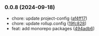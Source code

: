 ## <small>0.0.8 (2024-09-18)</small>

* chore: update project-config ([af4ff17](https://github.com/novlan1/uni-plugin-light/commits/af4ff17))
* chore: update rollup.config ([19fc828](https://github.com/novlan1/uni-plugin-light/commits/19fc828))
* feat: add monorepo packages ([494adb6](https://github.com/novlan1/uni-plugin-light/commits/494adb6))



